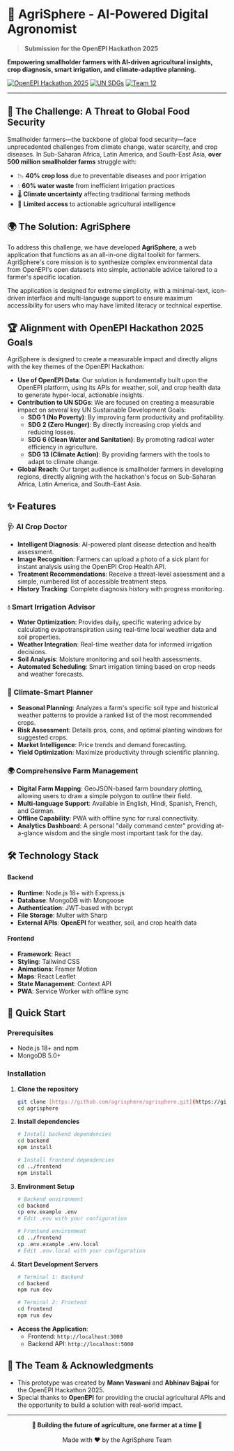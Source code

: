 # 🌾 AgriSphere - AI-Powered Digital Agronomist

> **Submission for the OpenEPI Hackathon 2025**

**Empowering smallholder farmers with AI-driven agricultural insights, crop diagnosis, smart irrigation, and climate-adaptive planning.**

[![OpenEPI Hackathon 2025](https://img.shields.io/badge/OpenEPI-Hackathon%202025-blue)](https://developer.openepi.io/hackathon-2025)
[![UN SDGs](https://img.shields.io/badge/UN%20SDGs-1%2C2%2C6%2C13-green)](https://sdgs.un.org/goals)
[![Team 12](https://img.shields.io/badge/Team-12-orange)]()

---

## 🎯 The Challenge: A Threat to Global Food Security

Smallholder farmers—the backbone of global food security—face unprecedented challenges from climate change, water scarcity, and crop diseases. In Sub-Saharan Africa, Latin America, and South-East Asia, **over 500 million smallholder farms** struggle with:
- 📉 **40% crop loss** due to preventable diseases and poor irrigation
- 💧 **60% water waste** from inefficient irrigation practices  
- 🌡️ **Climate uncertainty** affecting traditional farming methods
- 📱 **Limited access** to actionable agricultural intelligence

## 🌍 The Solution: AgriSphere

To address this challenge, we have developed **AgriSphere**, a web application that functions as an all-in-one digital toolkit for farmers. AgriSphere's core mission is to synthesize complex environmental data from OpenEPI's open datasets into simple, actionable advice tailored to a farmer's specific location.

The application is designed for extreme simplicity, with a minimal-text, icon-driven interface and multi-language support to ensure maximum accessibility for users who may have limited literacy or technical expertise.

## 🏆 Alignment with OpenEPI Hackathon 2025 Goals

AgriSphere is designed to create a measurable impact and directly aligns with the key themes of the OpenEPI Hackathon:

* **Use of OpenEPI Data**: Our solution is fundamentally built upon the OpenEPI platform, using its APIs for weather, soil, and crop health data to generate hyper-local, actionable insights.
* **Contribution to UN SDGs**: We are focused on creating a measurable impact on several key UN Sustainable Development Goals:
    * **SDG 1 (No Poverty)**: By improving farm productivity and profitability.
    * **SDG 2 (Zero Hunger)**: By directly increasing crop yields and reducing losses.
    * **SDG 6 (Clean Water and Sanitation)**: By promoting radical water efficiency in agriculture.
    * **SDG 13 (Climate Action)**: By providing farmers with the tools to adapt to climate change.
* **Global Reach**: Our target audience is smallholder farmers in developing regions, directly aligning with the hackathon's focus on Sub-Saharan Africa, Latin America, and South-East Asia.

## ✨ Features

### 🩺 AI Crop Doctor

* **Intelligent Diagnosis**: AI-powered plant disease detection and health assessment.
* **Image Recognition**: Farmers can upload a photo of a sick plant for instant analysis using the OpenEPI Crop Health API.
* **Treatment Recommendations**: Receive a threat-level assessment and a simple, numbered list of accessible treatment steps.
* **History Tracking**: Complete diagnosis history with progress monitoring.

### 💧 Smart Irrigation Advisor

* **Water Optimization**: Provides daily, specific watering advice by calculating evapotranspiration using real-time local weather data and soil properties.
* **Weather Integration**: Real-time weather data for informed irrigation decisions.
* **Soil Analysis**: Moisture monitoring and soil health assessments.
* **Automated Scheduling**: Smart irrigation timing based on crop needs and weather forecasts.

### 📅 Climate-Smart Planner

* **Seasonal Planning**: Analyzes a farm's specific soil type and historical weather patterns to provide a ranked list of the most recommended crops.
* **Risk Assessment**: Details pros, cons, and optimal planting windows for suggested crops.
* **Market Intelligence**: Price trends and demand forecasting.
* **Yield Optimization**: Maximize productivity through scientific planning.

### 🌍 Comprehensive Farm Management

* **Digital Farm Mapping**: GeoJSON-based farm boundary plotting, allowing users to draw a simple polygon to outline their field.
* **Multi-language Support**: Available in English, Hindi, Spanish, French, and German.
* **Offline Capability**: PWA with offline sync for rural connectivity.
* **Analytics Dashboard**: A personal "daily command center" providing at-a-glance wisdom and the single most important task for the day.

## 🛠️ Technology Stack

#### Backend

* **Runtime**: Node.js 18+ with Express.js
* **Database**: MongoDB with Mongoose
* **Authentication**: JWT-based with bcrypt
* **File Storage**: Multer with Sharp
* **External APIs**: **OpenEPI** for weather, soil, and crop health data

#### Frontend

* **Framework**: React
* **Styling**: Tailwind CSS
* **Animations**: Framer Motion
* **Maps**: React Leaflet
* **State Management**: Context API
* **PWA**: Service Worker with offline sync

## 🚀 Quick Start

### Prerequisites

* Node.js 18+ and npm
* MongoDB 5.0+

### Installation

1.  **Clone the repository**
    ```bash
    git clone [https://github.com/agrisphere/agrisphere.git](https://github.com/agrisphere/agrisphere.git)
    cd agrisphere
    ```

2.  **Install dependencies**
    ```bash
    # Install backend dependencies
    cd backend
    npm install
    
    # Install frontend dependencies
    cd ../frontend
    npm install
    ```

3.  **Environment Setup**
    ```bash
    # Backend environment
    cd backend
    cp env.example .env
    # Edit .env with your configuration
    
    # Frontend environment
    cd ../frontend
    cp .env.example .env.local
    # Edit .env.local with your configuration
    ```

4.  **Start Development Servers**
    ```bash
    # Terminal 1: Backend
    cd backend
    npm run dev
    
    # Terminal 2: Frontend
    cd frontend
    npm run dev
    ```

* **Access the Application**:
    * Frontend: `http://localhost:3000`
    * Backend API: `http://localhost:5000`


## 👥 The Team & Acknowledgments

* This prototype was created by **Mann Vaswani** and **Abhinav Bajpai** for the OpenEPI Hackathon 2025.
* Special thanks to **OpenEPI** for providing the crucial agricultural APIs and the opportunity to build a solution with real-world impact.

---

<div align="center">
  <strong>🌾 Building the future of agriculture, one farmer at a time 🌾</strong>
  <br><br>
  Made with ❤️ by the AgriSphere Team
</div>
